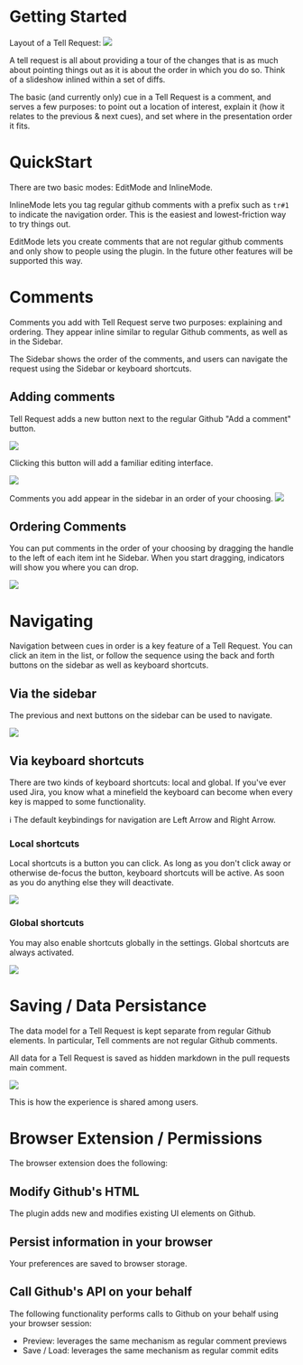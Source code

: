 # Getting Started

Layout of a Tell Request:
<img src="../overview_1.jpg" loading="lazy">

A tell request is all about providing a tour of the changes that is as much about pointing things out as it is about the order in which you do so. Think of a slideshow inlined within a set of diffs.

The basic (and currently only) cue in a Tell Request is a comment, and serves a few purposes: to point out a location of interest, explain it (how it relates to the previous & next cues), and set where in the presentation order it fits.

# QuickStart

There are two basic modes: EditMode and InlineMode.

InlineMode lets you tag regular github comments with a prefix such as `tr#1` to indicate the navigation order. This is the easiest and lowest-friction way to try things out.

EditMode lets you create comments that are not regular github comments and only show to people using the plugin. In the future other features will be supported this way.

# Comments

Comments you add with Tell Request serve two purposes: explaining and ordering. They appear inline similar to regular Github comments, as well as in the Sidebar.

The Sidebar shows the order of the comments, and users can navigate the request using the Sidebar or keyboard shortcuts.

## Adding comments

Tell Request adds a new button next to the regular Github "Add a comment" button.

<img src="adding_comment_1.jpg" loading="lazy">

Clicking this button will add a familiar editing interface.

<img src="adding_comment_2.jpg" loading="lazy">

Comments you add appear in the sidebar in an order of your choosing.
<img src="adding_comment_3.jpg" loading="lazy">

## Ordering Comments

You can put comments in the order of your choosing by dragging the handle to the left of each item int he Sidebar. When you start dragging, indicators will show you where you can drop.

<img src="sidebar_1.jpg" loading="lazy">

# Navigating

Navigation between cues in order is a key feature of a Tell Request.
You can click an item in the list, or follow the sequence using the back and forth buttons on the sidebar as well as keyboard shortcuts.

## Via the sidebar

The previous and next buttons on the sidebar can be used to navigate.

<img src="sidebar_2.jpg" loading="lazy">

## Via keyboard shortcuts

There are two kinds of keyboard shortcuts: local and global. If you've ever used Jira, you know what a minefield the keyboard can become when every key is mapped to some functionality.

ℹ️ The default keybindings for navigation are Left Arrow and Right Arrow.

### Local shortcuts

Local shortcuts is a button you can click. As long as you don't click away or otherwise de-focus the button, keyboard shortcuts will be active. As soon as you do anything else they will deactivate.

<img src="shortcuts_1.jpg" loading="lazy">

### Global shortcuts

You may also enable shortcuts globally in the settings. Global shortcuts are always activated.

<img src="shortcuts_2.jpg" loading="lazy">

# Saving / Data Persistance

The data model for a Tell Request is kept separate from regular Github elements. In particular, Tell comments are not regular Github comments.

All data for a Tell Request is saved as hidden markdown in the pull requests main comment.

<img src="data_1.jpg" loading="lazy">

This is how the experience is shared among users.

# Browser Extension / Permissions

The browser extension does the following:

## Modify Github's HTML

The plugin adds new and modifies existing UI elements on Github.

## Persist information in your browser

Your preferences are saved to browser storage.

## Call Github's API on your behalf

The following functionality performs calls to Github on your behalf using your browser session:

* Preview: leverages the same mechanism as regular comment previews
* Save / Load: leverages the same mechanism as regular commit edits


